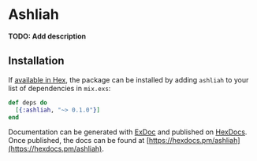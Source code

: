 # Ashliah

**TODO: Add description**

## Installation

If [available in Hex](https://hex.pm/docs/publish), the package can be installed
by adding `ashliah` to your list of dependencies in `mix.exs`:

```elixir
def deps do
  [{:ashliah, "~> 0.1.0"}]
end
```

Documentation can be generated with [ExDoc](https://github.com/elixir-lang/ex_doc)
and published on [HexDocs](https://hexdocs.pm). Once published, the docs can
be found at [https://hexdocs.pm/ashliah](https://hexdocs.pm/ashliah).

